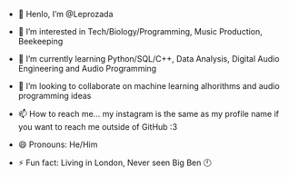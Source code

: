 - 👋 Henlo, I’m @Leprozada
  
- 👀 I’m interested in Tech/Biology/Programming, Music Production, Beekeeping
- 🌱 I’m currently learning Python/SQL/C++, Data Analysis, Digital Audio Engineering and Audio Programming
  
- 💞️ I’m looking to collaborate on machine learning alhorithms and audio programming ideas
  
- 📫 How to reach me... my instagram is the same as my profile name if you want to reach me outside of GitHub :3
- 😄 Pronouns: He/Him
- ⚡ Fun fact: Living in London, Never seen Big Ben 🕛

<!---
Leprozada/Leprozada is a ✨ special ✨ repository because its `README.md` (this file) appears on your GitHub profile.
You can click the Preview link to take a look at your changes.
--->

